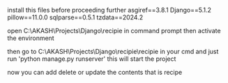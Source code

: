 install this files before proceeding further
asgiref==3.8.1
Django==5.1.2
pillow==11.0.0
sqlparse==0.5.1
tzdata==2024.2


open C:\AKASH\Projects\Django\recipie in command prompt then activate the environment

then go to C:\AKASH\Projects\Django\recipie\recipie in your cmd and just run 
'python manage.py runserver'
this will start the project 

now you can add delete or update the contents that is recipe

